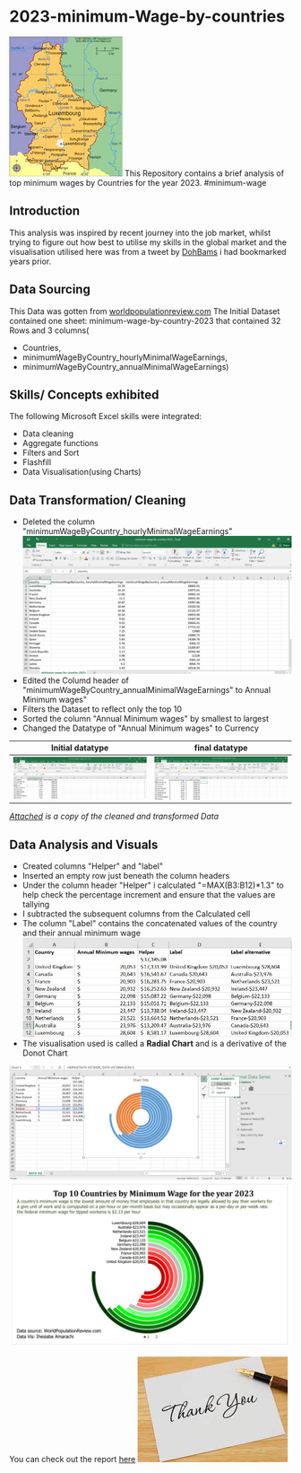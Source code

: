 # 2023-minimum-Wage-by-countries
![A map showing louxembourg and surrounding contries](Intro_map.jpg)
This Repository contains a brief analysis of top minimum wages by Countries for the year 2023. #minimum-wage 
## Introduction
This analysis was inspired by recent journey into the job market, whilst trying to figure out how best to utilise my skills in the global market and the visualisation utilised here was from a tweet by [DohBams](https://twitter.com/DOh_Bams) i had bookmarked years prior.

## Data Sourcing
This Data was gotten from [worldpopulationreview.com](https://worldpopulationreview.com/country-rankings/minimum-wage-by-country)
The Initial Dataset contained one sheet: minimum-wage-by-country-2023 that contained 32 Rows and 3 columns(
- Countries,
- minimumWageByCountry_hourlyMinimalWageEarnings,
- minimumWageByCountry_annualMinimalWageEarnings)

## Skills/ Concepts exhibited
The following Microsoft Excel skills were integrated:
- Data cleaning
- Aggregate functions
- Filters and Sort
- Flashfill
- Data Visualisation(using Charts)

## Data Transformation/ Cleaning
- Deleted the column "minimumWageByCountry_hourlyMinimalWageEarnings"
  ![](Initial_worksheet.png)
- Edited the Columd header of "minimumWageByCountry_annualMinimalWageEarnings" to Annual Minimum wages"
- Filters the Dataset to reflect only the top 10
- Sorted the column "Annual Minimum wages" by smallest to largest
- Changed the Datatype of  "Annual Minimum wages" to Currency

 Initial datatype                | final datatype           
:-------------------------------:|:-------------------------------:
![Initial datatype showing general](Initial_Datatype.png)        |   ![Final datatype reflecting currency](Final_Datatype.png)      

_[Attached](https://drive.google.com/file/d/1p3ktQNfwmYJDSRMbg7W7A926vH-lgsr2/view?usp=share_link) is a copy of the cleaned and transformed Data_
## Data Analysis and Visuals
- Created columns "Helper" and "label"
- Inserted an empty row just beneath the column headers
- Under the column header "Helper" i calculated "=MAX(B3:B12)*1.3" to help check the percentage increment and ensure that the values are tallying
- I subtracted the subsequent columns from the Calculated cell
- The column "Label" contains the concatenated values of the country and their annual minimum wage
![Formatted table showing helper and label columns](Formatted_table.jpg)
- The visualisation used is called a **Radial Chart** and is a derivative of the Donot Chart

![Editing of the donot chart](Editing_Chart.png)
![Final Visualisaation using diverging colours](Visuals.jpg)


You can check out the report [here](https://drive.google.com/file/d/1QP85ZtlC7K_Oi_9A16nhOME2PzSojK4v/view?usp=share_link)
![](Thanks.jpg)
